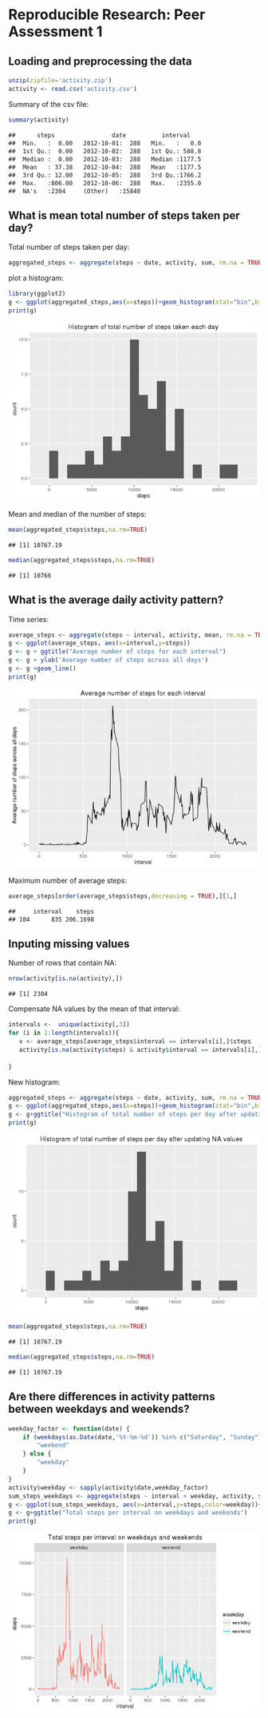 # Reproducible Research: Peer Assessment 1

## Loading and preprocessing the data


```r
unzip(zipfile='activity.zip')
activity <- read.csv('activity.csv')
```

Summary of the csv file:


```r
summary(activity)
```

```
##      steps                date          interval     
##  Min.   :  0.00   2012-10-01:  288   Min.   :   0.0  
##  1st Qu.:  0.00   2012-10-02:  288   1st Qu.: 588.8  
##  Median :  0.00   2012-10-03:  288   Median :1177.5  
##  Mean   : 37.38   2012-10-04:  288   Mean   :1177.5  
##  3rd Qu.: 12.00   2012-10-05:  288   3rd Qu.:1766.2  
##  Max.   :806.00   2012-10-06:  288   Max.   :2355.0  
##  NA's   :2304     (Other)   :15840
```

## What is mean total number of steps taken per day?

Total number of steps taken per day:

```r
aggregated_steps <- aggregate(steps ~ date, activity, sum, rm.na = TRUE)
```

plot a histogram:

```r
library(ggplot2)
g <- ggplot(aggregated_steps,aes(x=steps))+geom_histogram(stat="bin",bins=20)+ggtitle("Histogram of total number of steps taken each day")
print(g)
```

![](PA1_template_files/figure-html/unnamed-chunk-4-1.png)<!-- -->

Mean and median of the number of steps:

```r
mean(aggregated_steps$steps,na.rm=TRUE)
```

```
## [1] 10767.19
```

```r
median(aggregated_steps$steps,na.rm=TRUE)
```

```
## [1] 10766
```


## What is the average daily activity pattern?

Time series:

```r
average_steps <- aggregate(steps ~ interval, activity, mean, rm.na = TRUE)
g <- ggplot(average_steps, aes(x=interval,y=steps))
g <- g + ggtitle("Average number of steps for each interval")
g <- g + ylab('Average number of steps across all days')
g <- g +geom_line()
print(g)
```

![](PA1_template_files/figure-html/unnamed-chunk-6-1.png)<!-- -->

Maximum number of average steps:

```r
average_steps[order(average_steps$steps,decreasing = TRUE),][1,]
```

```
##     interval    steps
## 104      835 206.1698
```


## Inputing missing values

Number of rows that contain NA:

```r
nrow(activity[is.na(activity),])
```

```
## [1] 2304
```
 
Compensate NA values by the mean of that interval:

```r
intervals <-  unique(activity[,3])
for (i in 1:length(intervals)){
   v <- average_steps[average_steps$interval == intervals[i],]$steps
   activity[is.na(activity$steps) & activity$interval == intervals[i],]$steps <- v
  
}
```

New histogram:

```r
aggregated_steps <- aggregate(steps ~ date, activity, sum, rm.na = TRUE)
g <- ggplot(aggregated_steps,aes(x=steps))+geom_histogram(stat="bin",bins=20)
g <- g+ggtitle("Histogram of total number of steps per day after updating NA values")
print(g) 
```

![](PA1_template_files/figure-html/unnamed-chunk-10-1.png)<!-- -->

```r
mean(aggregated_steps$steps,na.rm=TRUE)
```

```
## [1] 10767.19
```

```r
median(aggregated_steps$steps,na.rm=TRUE)
```

```
## [1] 10767.19
```


## Are there differences in activity patterns between weekdays and weekends?

```r
weekday_factor <- function(date) {
    if (weekdays(as.Date(date,'%Y-%m-%d')) %in% c("Saturday", "Sunday")) {
        "weekend"
    } else {
        "weekday"
    }
}
activity$weekday <- sapply(activity$date,weekday_factor)
sum_steps_weekdays <- aggregate(steps ~ interval + weekday, activity, sum, rm.na = TRUE)
g <- ggplot(sum_steps_weekdays, aes(x=interval,y=steps,color=weekday))+geom_line()+facet_wrap(~weekday)
g <- g+ggtitle("Total steps per interval on weekdays and weekends")
print(g)
```

![](PA1_template_files/figure-html/unnamed-chunk-11-1.png)<!-- -->

